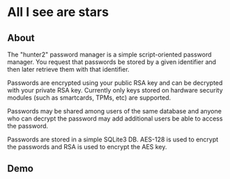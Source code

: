 All I see are stars
===================

About
-----
The "hunter2" password manager is a simple script-oriented password 
manager.  You request that passwords be stored by a given identifier and 
then later retrieve them with that identifier.

Passwords are encrypted using your public RSA key and can be decrypted 
with your private RSA key.  Currently only keys stored on hardware 
security modules (such as smartcards, TPMs, etc) are supported.

Passwords may be shared among users of the same database and anyone who 
can decrypt the password may add additional users be able to access the 
password.

Passwords are stored in a simple SQLite3 DB.  AES-128 is used to encrypt 
the passwords and RSA is used to encrypt the AES key.

Demo
----
<script type="text/javascript" src="https://asciinema.org/a/39190.js" id="asciicast-39190" async></script>
